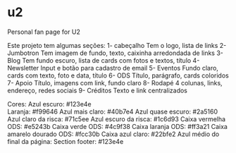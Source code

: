 # u2
Personal fan page for U2

Este projeto tem algumas seções: 
1- cabeçalho 
   Tem o logo, lista de links
2- Jumbotron
   Tem imagem de fundo, texto, caixinha arredondada de links
3- Blog
   Tem fundo escuro, lista de cards com fotos e textos, título
4- Newsletter
   Input e botão para cadastro de email
5- Eventos
   Fundo claro, cards com texto, foto e data, título
6- ODS
   Título, parágrafo, cards coloridos
7- Apoio
   Título, imagens com link, fundo claro
8- Rodapé
   4 colunas, links, endereço, redes sociais
9- Créditos
   Texto e link centralizados

Cores:
Azul escuro: #123e4e	
Laranja: #f99646
Azul mais claro: #40b7e4
Azul quase escuro: #2a5160
Azul claro da risca: #71c5ee
Azul escuro da risca: #1c6d93
Caixa vermelha ODS: #e5243b
Caixa verde ODS: #4c9f38
Caixa laranja ODS: #ff3a21
Caixa amarelo dourado ODS: #fcc30b
Caixa azul claro: #22bfe2
Azul médio do final da página: 
Section footer: #123e4e

